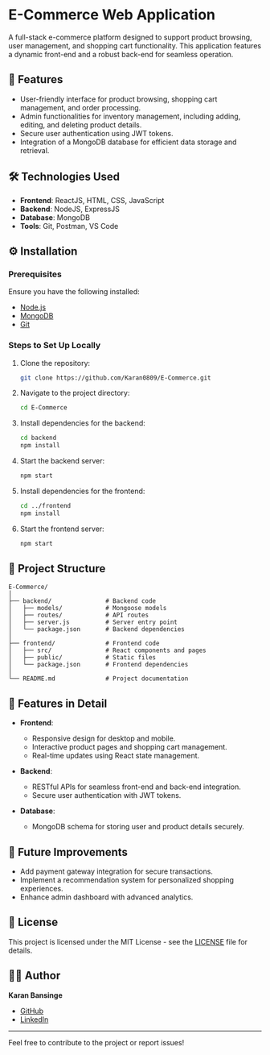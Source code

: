 
# E-Commerce Web Application

A full-stack e-commerce platform designed to support product browsing, user management, and shopping cart functionality. This application features a dynamic front-end and a robust back-end for seamless operation.

## 🚀 Features

- User-friendly interface for product browsing, shopping cart management, and order processing.
- Admin functionalities for inventory management, including adding, editing, and deleting product details.
- Secure user authentication using JWT tokens.
- Integration of a MongoDB database for efficient data storage and retrieval.

## 🛠️ Technologies Used

- **Frontend**: ReactJS, HTML, CSS, JavaScript
- **Backend**: NodeJS, ExpressJS
- **Database**: MongoDB
- **Tools**: Git, Postman, VS Code

## ⚙️ Installation

### Prerequisites

Ensure you have the following installed:
- [Node.js](https://nodejs.org/)
- [MongoDB](https://www.mongodb.com/try/download/community)
- [Git](https://git-scm.com/)

### Steps to Set Up Locally

1. Clone the repository:
   ```bash
   git clone https://github.com/Karan0809/E-Commerce.git
   ```
2. Navigate to the project directory:
   ```bash
   cd E-Commerce
   ```
3. Install dependencies for the backend:
   ```bash
   cd backend
   npm install
   ```
4. Start the backend server:
   ```bash
   npm start
   ```
5. Install dependencies for the frontend:
   ```bash
   cd ../frontend
   npm install
   ```
6. Start the frontend server:
   ```bash
   npm start
   ```

## 📂 Project Structure

```
E-Commerce/
│
├── backend/               # Backend code
│   ├── models/            # Mongoose models
│   ├── routes/            # API routes
│   ├── server.js          # Server entry point
│   └── package.json       # Backend dependencies
│
├── frontend/              # Frontend code
│   ├── src/               # React components and pages
│   ├── public/            # Static files
│   └── package.json       # Frontend dependencies
│
└── README.md              # Project documentation
```

## 🌟 Features in Detail

- **Frontend**:
  - Responsive design for desktop and mobile.
  - Interactive product pages and shopping cart management.
  - Real-time updates using React state management.
  
- **Backend**:
  - RESTful APIs for seamless front-end and back-end integration.
  - Secure user authentication with JWT tokens.
  
- **Database**:
  - MongoDB schema for storing user and product details securely.

## 🎯 Future Improvements

- Add payment gateway integration for secure transactions.
- Implement a recommendation system for personalized shopping experiences.
- Enhance admin dashboard with advanced analytics.

## 📝 License

This project is licensed under the MIT License - see the [LICENSE](LICENSE) file for details.

## 👨‍💻 Author

**Karan Bansinge**  
- [GitHub](https://github.com/Karan0809)  
- [LinkedIn](https://www.linkedin.com/in/karanbansinge/)  

---

Feel free to contribute to the project or report issues!
